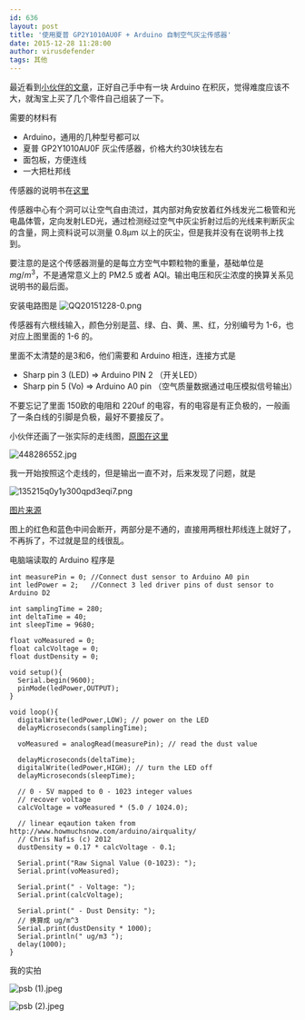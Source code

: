 ```yaml
---
id: 636
layout: post
title: '使用夏普 GP2Y1010AU0F + Arduino 自制空气灰尘传感器'
date: 2015-12-28 11:28:00
author: virusdefender
tags: 其他
---
```


最近看到[小伙伴的文章][1]，正好自己手中有一块 Arduino 在积灰，觉得难度应该不大，就淘宝上买了几个零件自己组装了一下。

需要的材料有
 - Arduino，通用的几种型号都可以
 - 夏普 GP2Y1010AU0F 灰尘传感器，价格大约30块钱左右
 - 面包板，方便连线
 - 一大把杜邦线

传感器的说明书在[这里][2]

传感器中心有个洞可以让空气自由流过，其内部对角安放着红外线发光二极管和光电晶体管，定向发射LED光，通过检测经过空气中灰尘折射过后的光线来判断灰尘的含量，网上资料说可以测量 0.8μm 以上的灰尘，但是我并没有在说明书上找到。

要注意的是这个传感器测量的是每立方空气中颗粒物的重量，基础单位是 $mg/m^3$，不是通常意义上的 PM2.5 或者 AQI。输出电压和灰尘浓度的换算关系见说明书的最后面。


安装电路图是
![QQ20151228-0.png][3]

传感器有六根线输入，颜色分别是蓝、绿、白、黄、黑、红，分别编号为 1-6，也对应上图里面的 1-6 的。 

里面不太清楚的是3和6，他们需要和 Arduino 相连，连接方式是

 - Sharp pin 3 (LED) => Arduino PIN 2 （开关LED）
 - Sharp pin 5 (Vo) => Arduino A0 pin （空气质量数据通过电压模拟信号输出）

不要忘记了里面 150欧的电阻和 220uf 的电容，有的电容是有正负极的，一般画了一条白线的引脚是负极，最好不要接反了。

小伙伴还画了一张实际的走线图，[原图在这里][4]

![448286552.jpg][5]

我一开始按照这个走线的，但是输出一直不对，后来发现了问题，就是

![135215q0y1y300qpd3eqi7.png][6]

[图片来源][7]

图上的红色和蓝色中间会断开，两部分是不通的，直接用两根杜邦线连上就好了，不再拆了，不过就是显的线很乱。

电脑端读取的 Arduino 程序是

```clike
int measurePin = 0; //Connect dust sensor to Arduino A0 pin
int ledPower = 2;   //Connect 3 led driver pins of dust sensor to Arduino D2
   
int samplingTime = 280;
int deltaTime = 40;
int sleepTime = 9680;
   
float voMeasured = 0;
float calcVoltage = 0;
float dustDensity = 0;
   
void setup(){
  Serial.begin(9600);
  pinMode(ledPower,OUTPUT);
}
   
void loop(){
  digitalWrite(ledPower,LOW); // power on the LED
  delayMicroseconds(samplingTime);
   
  voMeasured = analogRead(measurePin); // read the dust value
   
  delayMicroseconds(deltaTime);
  digitalWrite(ledPower,HIGH); // turn the LED off
  delayMicroseconds(sleepTime);
   
  // 0 - 5V mapped to 0 - 1023 integer values
  // recover voltage  
  calcVoltage = voMeasured * (5.0 / 1024.0);
   
  // linear eqaution taken from http://www.howmuchsnow.com/arduino/airquality/
  // Chris Nafis (c) 2012
  dustDensity = 0.17 * calcVoltage - 0.1;
   
  Serial.print("Raw Signal Value (0-1023): ");
  Serial.print(voMeasured);
   
  Serial.print(" - Voltage: ");
  Serial.print(calcVoltage);
   
  Serial.print(" - Dust Density: ");
  // 换算成 ug/m^3
  Serial.print(dustDensity * 1000);
  Serial.println(" ug/m3 ");
  delay(1000);
}
```

我的实拍

![psb (1).jpeg][8]

![psb (2).jpeg][9]


  [1]: https://pwfee.com/2015/12/GP2Y1010AU0F
  [2]: http://www.sharp-world.com/products/device/lineup/data/pdf/datasheet/gp2y1010au_appl_e.pdf
  [3]: http://storage.virusdefender.net/blog/images/636/3.png
  [4]: https://pwfee.com/2015/12/GP2Y1010AU0F
  [5]: http://storage.virusdefender.net/blog/images/636/5.jpg
  [6]: http://storage.virusdefender.net/blog/images/636/6.png
  [7]: http://www.geek-workshop.com/thread-1011-1-1.html
  [8]: http://storage.virusdefender.net/blog/images/636/8.jpeg
  [9]: http://storage.virusdefender.net/blog/images/636/9.jpeg
